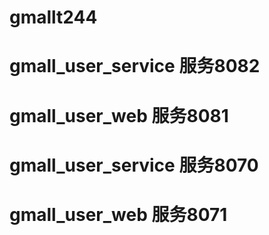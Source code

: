 # gmallt244

# gmall_user_service 服务8082
# gmall_user_web 服务8081

# gmall_user_service 服务8070
# gmall_user_web 服务8071